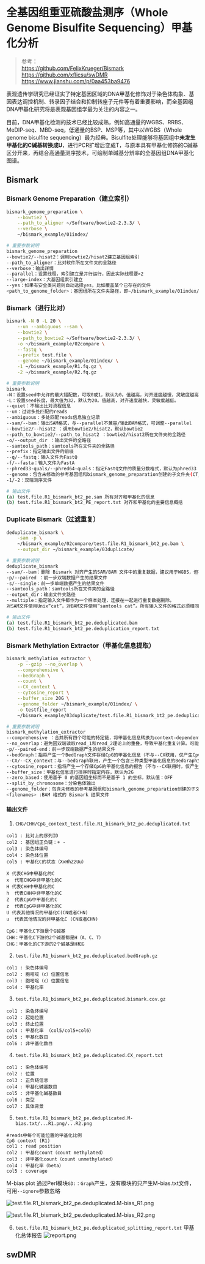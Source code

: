 # 全基因组重亚硫酸盐测序（Whole Genome Bisulfite Sequencing）甲基化分析

> 参考：  
> https://github.com/FelixKrueger/Bismark  
> https://github.com/xflicsu/swDMR  
> https://www.jianshu.com/p/0aa453ba9476

表观遗传学研究已经证实了特定基因区域的DNA甲基化修饰对于染色体构象、基因表达调控机制、转录因子结合和抑制转座子元件等有着重要影响，而全基因组DNA甲基化研究将是表观基因组学最为关注的内容之一。

目前，DNA甲基化检测的技术已经比较成熟，例如高通量的WGBS、RRBS、MeDIP-seq、MBD-seq，低通量的BSP、MSP等，其中以WGBS（Whole genome bisulfite sequencing）最为经典。Bisulfite处理能够将基因组中**未发生甲基化的C碱基转换成U**，进行PCR扩增后变成T，与原本具有甲基化修饰的C碱基区分开来，再结合高通量测序技术，可绘制单碱基分辨率的全基因组DNA甲基化图谱。

## Bismark

### Bismark Genome Preparation（建立索引）

```bash
bismark_genome_preparation \
    --bowtie2 \
    --path_to_aligner ~/Software/bowtie2-2.3.3/ \
    --verbose \
    ~/bismark_example/01index/

# 重要参数说明
bismark_genome_preparation
--bowtie2/--hisat2：调用bowtie2/hisat2建立基因组索引
--path_to_aligner：比对软件所在文件夹的全路径
--verbose：输出详情
--parallel：设置线程，索引建立是并行运行，因此实际线程要×2
--large-index：大基因组索引建立
--yes：如果有安全类问题则自动选择yes，比如覆盖某个已存在的文件
<path_to_genome_folder>：基因组所在文件夹路径，即~/bismark_example/01index/
```

### Bismark（进行比对）

```bash
bismark -N 0 -L 20 \
    --un --ambiguous --sam \
    --bowtie2 \
    --path_to_bowtie2 ~/Software/bowtie2-2.3.3/ \
    -o ~/bismark_example/02compare \
    --fastq \
    --prefix test.file \
    --genome ~/bismark_example/01index/ \
    -1 ~/bismark_example/R1.fq.gz \
    -2 ~/bismark_example/R2.fq.gz

# 重要参数说明
bismark
-N：设置seed中允许的最大错配数，可取0或1，默认为0。值越高，对齐速度越慢，灵敏度越高。
-L：设置seed长度，最大值为32，默认为20。值越高，对齐速度越快，灵敏度越低。
--quiet：不输出比对流程信息
--un：过滤多处匹配的reads
--ambiguous：多处匹配reads信息独立记录
--sam/--bam：输出SAM格式，与--parallel不兼容/输出BAM格式，可调整--parallel
--bowtie2/--hisat2 ：调用bowtie2/hisat2，默认bowtie2
--path_to_bowtie2/--path_to_hisat2 ：bowtie2/hisat2所在文件夹的全路径
-o/--output_dir ：输出文件的全路径
--samtools_path：samtools所在文件夹的全路径
--prefix：指定输出文件的前缀
--q/--fastq：输入文件为FastQ
-f/--fasta：输入文件为FastA
--phred33-quals/--phred64-quals：指定FastQ文件的质量分数格式，默认为phred33
--genome：包含未修改的参考基因组和bismark_genome_preparation创建的子文件夹(CT_conversion/和GA_conversion/）的文件夹的路径，即~/bismark_example/01index/
-1/-2：双端测序文件

# 输出文件
(a) test.file.R1_bismark_bt2_pe.sam 所有对齐和甲基化的信息
(b) test.file.R1_bismark_bt2_PE_report.txt 对齐和甲基化的主要信息概括
```

### Duplicate Bismark（过滤重复）

```bash
deduplicate_bismark \
    -sam -p \
    ~/bismark_example/02compare/test.file.R1_bismark_bt2_pe.bam \
    --output_dir ~/bismark_example/03duplicate/

# 重要参数说明
deduplicate_bismark
--sam/--bam：删除 Bismark 对齐产生的SAM/BAM 文件中的重复数据，建议用于WGBS，但不建议应用于RRS (reduced representation shotgun)，如 RRBS、amplicon or target enrichment libraries。
-p/--paired ：前一步双端数据产生的结果文件
-s/--single：前一步单端数据产生的结果文件
--samtools_path：samtools所在文件夹的全路径
--output_dir：输出文件夹路径
--multiple：指定输入文件都作为一个样本处理，连接在一起进行重复数据删除。
对SAM文件使用Unix“cat”，对BAM文件使用“samtools cat”。所有输入文件的格式必须相同。默认情况下，标头取自要连接的第一个文件。

# 输出文件
(a) test.file.R1_bismark_bt2_pe.deduplicated.bam
(b) test.file.R1_bismark_bt2_pe.deduplication_report.txt
```

### Bismark Methylation Extractor（甲基化信息提取）

```bash
bismark_methylation_extractor \
    -p --gzip --no_overlap \
    --comprehensive \
    --bedGraph \
    --count \
    --CX_context \
    --cytosine_report \
    --buffer_size 20G \
    --genome_folder ~/bismark_example/01index/ \
    -o testfile_report
    ~/bismark_example/03duplicate/test.file.R1_bismark_bt2_pe.deduplicated.bam

# 重要参数说明
bismark_methylation_extractor
--comprehensive ：合并所有四个可能的特定链，将甲基化信息转换为context-dependent的输出文件
--no_overlap：避免因双端读取read_1和read_2理论上的重叠，导致甲基化重复计算。可能会删去相当大部分的数据，对于双端数据的处理，默认情况下此选项处于启用状态，可以使用--include_overlap禁用。
-p/--paired-end：前一步双端数据产生的结果文件
--bedGraph：指将产生一个BedGraph文件存储CpG的甲基化信息（不与--CX联用，仅产生CpG信息）
--CX/--CX_context：与--bedGraph联用，产生一个包含三种类型甲基化信息的BedGraph文件;与--cytosine_report联用，产生一个包含三种类型甲基化信息的全基因组甲基化报告
--cytosine_report：指将产生一个存储CpG的甲基化信息的报告（不与--CX联用时，仅产生CpG信息），默认情况坐标系基于 1
--buffer_size：甲基化信息进行排序时指定内存，默认为2G
--zero_based：使用基于 0 的基因组坐标而不是基于 1 的坐标，默认值：OFF
--split_by_chromosome：分染色体输出
--genome_folder：包含未修改的参考基因组和bismark_genome_preparation创建的子文件夹(CT_conversion/和GA_conversion/）的文件夹的路径，即~/bismark_example/01index/
<filenames> :BAM 格式的 Bismark 结果文件
```

#### 输出文件

1. `CHG/CHH/CpG_context_test.file.R1_bismark_bt2_pe.deduplicated.txt`
```
col1 : 比对上的序列ID
col2 : 基因组正负链：+ -
col3 : 染色体编号
col4 : 染色体位置
col5 : 甲基化C的状态（XxHhZzUu）

X 代表CHG中甲基化的C
x  代笔CHG中非甲基化的C
H 代表CHH中甲基化的C
h  代表CHH中非甲基化的C
Z  代表CpG中甲基化的C
z  代表CpG中非甲基化的C
U 代表其他情况的甲基化C(CN或者CHN)
u  代表其他情况的非甲基化C (CN或者CHN)

CpG：甲基化C下游是个G碱基
CHH：甲基化C下游的2个碱基都是H（A、C、T）
CHG：甲基化的C下游的2个碱基是H和G
```

2. `test.file.R1_bismark_bt2_pe.deduplicated.bedGraph.gz`
```
col1 : 染色体编号
col2 : 胞嘧啶（c）位置信息
col3 : 胞嘧啶（c）位置信息
col4 : 甲基化率
```

3. `test.file.R1_bismark_bt2_pe.deduplicated.bismark.cov.gz`
```
col1 : 染色体编号
col2 : 起始位置
col3 : 终止位置
col4 : 甲基化率 （col5/col5+col6）
col5 : 甲基化数目
col6 : 非甲基化数目 
```

4. `test.file.R1_bismark_bt2_pe.deduplicated.CX_report.txt`
```
col1 : 染色体编号
col2 : 位置
col3 : 正负链信息
col4 : 甲基化碱基数目
col5 : 非甲基化碱基数目
col6 : 类型
col7 : 具体背景 
```

5. `test.file.R1_bismark_bt2_pe.deduplicated.M-bias.txt/...R1.png/...R2.png`

```
#reads中每个可能位置的甲基化比例
CpG context (R1)
col1 : read position
col2 : 甲基化count（count methylated）
col3 : 非甲基化count（count unmethylated）
col4 : 甲基化率（beta）
col5 : coverage
```

M-bias plot 通过Perl模块`GD:：Graph`产生，没有模块的只产生M-bias.txt文件，可用`--ignore`参数忽略

![test.file.R1_bismark_bt2_pe.deduplicated.M-bias_R1.png](https://upload-images.jianshu.io/upload_images/26617878-a9702f851d7e7f9b.png?imageMogr2/auto-orient/strip|imageView2/2/w/800/format/webp)

![test.file.R1_bismark_bt2_pe.deduplicated.M-bias_R2.png](https://upload-images.jianshu.io/upload_images/26617878-8845827dce6bb755.png?imageMogr2/auto-orient/strip|imageView2/2/w/800/format/webp)

6. `test.file.R1_bismark_bt2_pe.deduplicated_splitting_report.txt` 甲基化总体报告
![report.png](https://upload-images.jianshu.io/upload_images/26617878-0f8b6ff7410c9dee.png?imageMogr2/auto-orient/strip|imageView2/2/w/577/format/webp)


## swDMR
